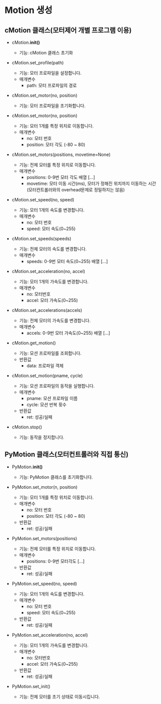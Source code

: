 # Motion 생성

## cMotion 클래스(모터제어 개별 프로그램 이용)

+ cMotion.__init()__
  - 기능: cMotion 클래스 초기화

+ cMotion.set_profile(path)
  - 기능: 모터 프로파일을 설정합니다.
  - 매개변수
    + path: 모터 프로파일의 경로

+ cMotion.set_motor(no, position)
  - 기능: 모터 프로파일을 초기화합니다.

+ cMotion.set_motor(no, position)
  - 기능: 모터 1개를 특정 위치로 이동합니다.
  - 매개변수
    + no: 모터 번호
    + position: 모터 각도 (-80 ~ 80)

+ cMotion.set_motors(positions, movetime=None)
  - 기능: 전체 모터를 특정 위치로 이동합니다.
  - 매개변수
    + positions: 0-9번 모터 각도 배열 [...]
    + movetime: 모터 이동 시간(ms), 모터가 정해진 위치까지 이동하는 시간(모터컨트롤러와의 overhead문제로 정밀하지는 않음)

+ cMotion.set_speed(no, speed)
  - 기능: 모터 1개의 속도를 변경합니다.
  - 매개변수
    + no: 모터 번호
    + speed: 모터 속도(0~255)

+ cMotion.set_speeds(speeds)
  - 기능: 전체 모터의 속도를 변경합니다.
  - 매개변수
    + speeds: 0-9번 모터 속도(0~255) 배열 [...]

+ cMotion.set_acceleration(no, accel)
  - 기능: 모터 1개의 가속도를 변경합니다.
  - 매개변수
    + no: 모터번호
    + accel: 모터 가속도(0~255)

+ cMotion.set_accelerations(accels)
  - 기능: 전체 모터의 가속도를 변경합니다.
  - 매개변수
    + accels: 0-9번 모터 가속도(0~255) 배열 [...]

+ cMotion.get_motion()
  - 기능: 모션 프로파일를 조회합니다.
  - 반환값
    + data: 프로파일 객체

+ cMotion.set_motion(pname, cycle)
  - 기능: 모션 프로파일의 동작을 실행합니다.
  - 매개변수
    + pname: 모션 프로파일 이름
    + cycle: 모션 반복 횟수
  - 반환값
    + ret: 성공/실패

+ cMotion.stop()
  - 기능: 동작을 정지합니다.


## PyMotion 클래스(모터컨트롤러와 직접 통신)

+ PyMotion.__init()__
  - 기능: PyMotion 클래스를 초기화합니다.

+ PyMotion.set_motor(n, position)
  - 기능: 모터 1개를 특정 위치로 이동합니다.
  - 매개변수
    + no: 모터 번호
    + position: 모터 각도 (-80 ~ 80)
  - 반환값
    + ret: 성공/실패

+ PyMotion.set_motors(positions)
  - 기능: 전체 모터를 특정 위치로 이동합니다.
  - 매개변수
    + positions: 0-9번 모터각도 [...]
  - 반환값
    + ret: 성공/실패

+ PyMotion.set_speed(no, speed)
  - 기능: 모터 1개의 속도를 변경합니다.
  - 매개변수
    + no: 모터 번호
    + speed: 모터 속도(0~255)
  - 반환값
    + ret: 성공/실패

+ PyMotion.set_acceleration(no, accel)
  - 기능: 모터 1개의 가속도를 변경합니다.
  - 매개변수
    + no: 모터번호
    + accel: 모터 가속도(0~255)
  - 반환값
    + ret: 성공/실패

+ PyMotion.set_init()
  - 기능: 전체 모터를 초기 상태로 이동시킵니다.
